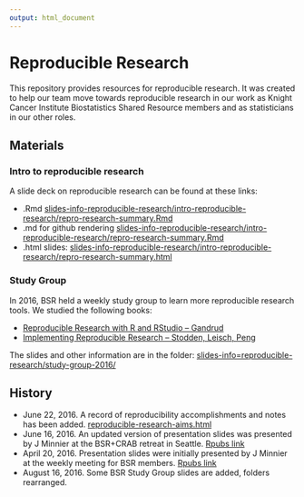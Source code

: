 ```yaml
---
output: html_document
---
```



# Reproducible Research

This repository provides resources for reproducible research.
It was created to help our team move towards reproducible research in our work as Knight Cancer Institute Biostatistics Shared Resource members and as statisticians in our other roles.

## Materials

### Intro to reproducible research

A slide deck on reproducible research can be found at these links:

- .Rmd [slides-info-reproducible-research/intro-reproducible-research/repro-research-summary.Rmd](slides-info-reproducible-research/intro-reproducible-research/repro-research-summary.Rmd)
- .md for github rendering [slides-info-reproducible-research/intro-reproducible-research/repro-research-summary.Rmd](slides-info-reproducible-research/intro-reproducible-research/repro-research-summary.Rmd)
- .html slides: 
[slides-info-reproducible-research/intro-reproducible-research/repro-research-summary.html](slides-info-reproducible-research/intro-reproducible-research/repro-research-summary.html)

### Study Group

In 2016, BSR held a weekly study group to learn more reproducible research tools. We studied the following books:

- [Reproducible Research with R and RStudio – Gandrud](https://www.crcpress.com/Reproducible-Research-with-R-and-R-Studio/Gandrud/p/book/9781466572843)
- [Implementing Reproducible Research – Stodden, Leisch, Peng](https://www.crcpress.com/Implementing-Reproducible-Research/Stodden-Leisch-Peng/p/book/9781466561595)

The slides and other information are in the folder: [slides-info=reproducible-research/study-group-2016/](slides-info=reproducible-research/study-group-2016/)

## History

- June 22, 2016. A record of reproducibility accomplishments and notes has been added. [reproducible-research-aims.html](reproducible-research-aims.html)
- June 16, 2016. An updated version of presentation slides was presented by J Minnier at the BSR+CRAB retreat in Seattle. [Rpubs link](http://rpubs.com/minnier/repro-bsr-2016-06)
- April 20, 2016. Presentation slides were initially presented by J Minnier at the weekly meeting for BSR members. [Rpubs link](http://rpubs.com/minnier/repro-bsr)
- August 16, 2016. Some BSR Study Group slides are added, folders rearranged.
